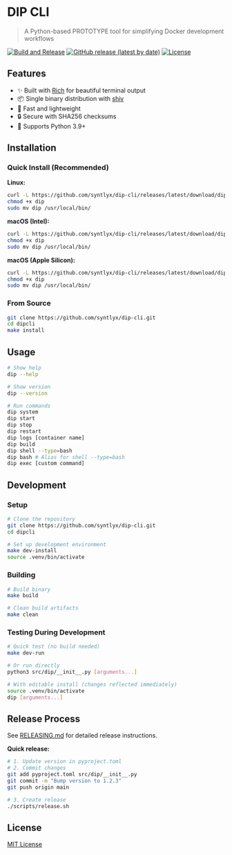 # DIP CLI

> A Python-based PROTOTYPE tool for simplifying Docker development workflows

[![Build and Release](https://github.com/syntlyx/dip-cli/actions/workflows/build-and-release.yml/badge.svg)](https://github.com/syntlyx/dip-cli/actions/workflows/build-and-release.yml)
[![GitHub release (latest by date)](https://img.shields.io/github/v/release/syntlyx/dip-cli)](https://github.com/syntlyx/dip-cli/releases/latest)
[![License](https://img.shields.io/github/license/syntlyx/dip-cli)](LICENSE)

## Features

- ✨ Built with [Rich](https://github.com/Textualize/rich) for beautiful terminal output
- 📦 Single binary distribution with [shiv](https://github.com/linkedin/shiv)
- 🚀 Fast and lightweight
- 🔒 Secure with SHA256 checksums
- 🐍 Supports Python 3.9+

## Installation

### Quick Install (Recommended)

**Linux:**
```bash
curl -L https://github.com/syntlyx/dip-cli/releases/latest/download/dip-linux-py3.12 -o dip
chmod +x dip
sudo mv dip /usr/local/bin/
```

**macOS (Intel):**
```bash
curl -L https://github.com/syntlyx/dip-cli/releases/latest/download/dip-macos-x86_64-py3.12 -o dip
chmod +x dip
sudo mv dip /usr/local/bin/
```

**macOS (Apple Silicon):**
```bash
curl -L https://github.com/syntlyx/dip-cli/releases/latest/download/dip-macos-arm64-py3.12 -o dip
chmod +x dip
sudo mv dip /usr/local/bin/
```

### From Source

```bash
git clone https://github.com/syntlyx/dip-cli.git
cd dipcli
make install
```

## Usage

```bash
# Show help
dip --help

# Show version
dip --version

# Run commands
dip system
dip start
dip stop
dip restart
dip logs [container name]
dip build
dip shell --type=bash
dip bash # Alias for shell --type=bash
dip exec [custom command]
```

## Development

### Setup

```bash
# Clone the repository
git clone https://github.com/syntlyx/dip-cli.git
cd dipcli

# Set up development environment
make dev-install
source .venv/bin/activate
```

### Building

```bash
# Build binary
make build

# Clean build artifacts
make clean
```

### Testing During Development

```bash
# Quick test (no build needed)
make dev-run

# Or run directly
python3 src/dip/__init__.py [arguments...]

# With editable install (changes reflected immediately)
source .venv/bin/activate
dip [arguments...]
```

## Release Process

See [RELEASING.md](RELEASING.md) for detailed release instructions.

**Quick release:**
```bash
# 1. Update version in pyproject.toml
# 2. Commit changes
git add pyproject.toml src/dip/__init__.py
git commit -m "Bump version to 1.2.3"
git push origin main

# 3. Create release
./scripts/release.sh
```

## License

[MIT License](LICENSE)
